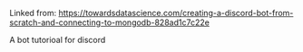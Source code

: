 Linked from: https://towardsdatascience.com/creating-a-discord-bot-from-scratch-and-connecting-to-mongodb-828ad1c7c22e

A bot tutorioal for discord